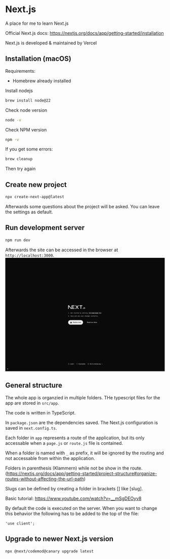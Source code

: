 # Next.js
A place for me to learn Next.js

Official Next.js docs: https://nextjs.org/docs/app/getting-started/installation

Next.js is developed & maintained by Vercel

## Installation (macOS)
Requirements:
- Homebrew already installed

Install nodejs
```zsh
brew install node@22
```

Check node version
```zsh
node -v
```

Check NPM version
```zsh
npm -v
```

If you get some errors:
```zsh
brew cleanup
```

Then try again

## Create new project
```zsh
npx create-next-app@latest
```

Afterwards some questions about the project will be asked.
You can leave the settings as default.

## Run development server
```zsh
npm run dev
```

Afterwards the site can be accessed in the browser at `http://localhost:3000`.
![New Next.js project](./docs/installation/empty_next_js_app.jpg)


## General structure
The whole app is organzied in multiple folders. THe typescript files for the app are stored in `src/app`.

The code is written in TypeScript.

In `package.json` are the dependencies saved. The Next.js configuration is saved in `next.config.ts`.

Each folder in `app` represents a route of the application, but its only accessable when a `page.js` or `route.js` file is contained.

When a folder is named with `_` as prefix, it will be ignored by the routing and not accessable from within the application.

Folders in parenthesis (Klammern) while not be show in the route. (https://nextjs.org/docs/app/getting-started/project-structure#organize-routes-without-affecting-the-url-path)

Slugs can be defined by creating a folder in brackets [] like [slug].

Basic tutorial: https://www.youtube.com/watch?v=__mSgDEOyv8

By default the code is executed on the server. When you want to change this behavior the following has to be added to the top of the file:
```tsx
'use client';
```


## Upgrade to newer Next.js version
```zsh
npx @next/codemod@canary upgrade latest
```
